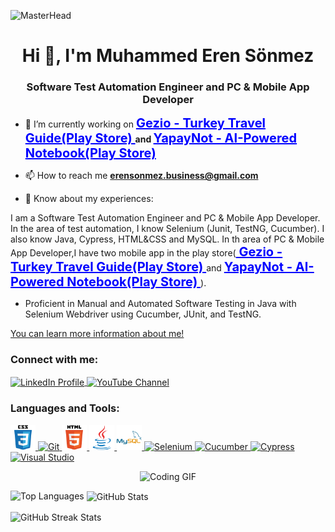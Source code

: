 ![MasterHead](https://kvmpay.com/web/img/mobile-app-development.png)
<h1 align="center">Hi 👋, I'm Muhammed Eren Sönmez</h1>
<h3 align="center">Software Test Automation Engineer and PC & Mobile App Developer</h3>

- 🔭 I’m currently working on **<a href="https://play.google.com/store/apps/details?id=com.merensonmez.turkiyegezileckyerler" target="_blank" style="font-size: 20px; color: blue; font-weight: bold;">
    Gezio - Turkey Travel Guide(Play Store)
</a> and <a href="https://play.google.com/store/apps/details?id=com.merensonmez.yapaynot&hl=en" target="_blank" style="font-size: 20px; color: blue; font-weight: bold;">
    YapayNot - AI-Powered Notebook(Play Store)
</a>**

- 📫 How to reach me **erensonmez.business@gmail.com**

- 📄 Know about my experiences: 

I am a Software Test Automation Engineer and PC & Mobile App Developer. In the area of test automation, I know Selenium (Junit, TestNG, Cucumber). I also know Java, Cypress, HTML&CSS and MySQL. In th area of PC & Mobile App Developer,I have two mobile app in the play store(<a href="https://play.google.com/store/apps/details?id=com.merensonmez.turkiyegezileckyerler" target="_blank" style="font-size: 20px; color: blue; font-weight: bold;">
    Gezio - Turkey Travel Guide(Play Store)
</a> and <a href="https://play.google.com/store/apps/details?id=com.merensonmez.yapaynot&hl=en" target="_blank" style="font-size: 20px; color: blue; font-weight: bold;">
    YapayNot - AI-Powered Notebook(Play Store)
</a>).
* Proficient in Manual and Automated Software Testing in Java with Selenium Webdriver using Cucumber, JUnit, and TestNG.

<a href="https://merensonmez.netlify.app">You can learn more information about me!</a>

<h3 align="left">Connect with me:</h3>
<p align="left">
    <a href="https://linkedin.com/in/muhammederensonmez" target="blank">
        <img align="center" src="https://raw.githubusercontent.com/rahuldkjain/github-profile-readme-generator/master/src/images/icons/Social/linked-in-alt.svg" alt="LinkedIn Profile" height="30" width="40" />
    </a>
    <a href="https://www.youtube.com/c/@sonmezbey8771" target="blank">
        <img align="center" src="https://raw.githubusercontent.com/rahuldkjain/github-profile-readme-generator/master/src/images/icons/Social/youtube.svg" alt="YouTube Channel" height="30" width="40" />
    </a>
</p>

<h3 align="left">Languages and Tools:</h3>
<p align="left">
    <a href="https://www.w3schools.com/css/" target="_blank" rel="noreferrer">
        <img src="https://raw.githubusercontent.com/devicons/devicon/master/icons/css3/css3-original-wordmark.svg" alt="CSS3" width="40" height="40"/>
    </a> 
    <a href="https://git-scm.com/" target="_blank" rel="noreferrer">
        <img src="https://www.vectorlogo.zone/logos/git-scm/git-scm-icon.svg" alt="Git" width="40" height="40"/>
    </a> 
    <a href="https://www.w3.org/html/" target="_blank" rel="noreferrer">
        <img src="https://raw.githubusercontent.com/devicons/devicon/master/icons/html5/html5-original-wordmark.svg" alt="HTML5" width="40" height="40"/>
    </a> 
    <a href="https://www.java.com" target="_blank" rel="noreferrer">
        <img src="https://raw.githubusercontent.com/devicons/devicon/master/icons/java/java-original.svg" alt="Java" width="40" height="40"/>
    </a> 
    <a href="https://www.mysql.com/" target="_blank" rel="noreferrer">
        <img src="https://raw.githubusercontent.com/devicons/devicon/master/icons/mysql/mysql-original-wordmark.svg" alt="MySQL" width="40" height="40"/>
    </a> 
    <a href="https://www.selenium.dev" target="_blank" rel="noreferrer">
        <img src="https://raw.githubusercontent.com/detain/svg-logos/780f25886640cef088af994181646db2f6b1a3f8/svg/selenium-logo.svg" alt="Selenium" width="40" height="40"/>
    </a>
    <a href="https://cucumber.io/" target="_blank" rel="noreferrer">
        <img src="https://cdn.icon-icons.com/icons2/2415/PNG/48/cucumber_plain_wordmark_logo_icon_146572.png" alt="Cucumber" width="40" height="40"/>
    </a>
    <a href="https://www.cypress.io/" target="_blank" rel="noreferrer">
        <img src="https://cdn.icon-icons.com/icons2/2107/PNG/48/file_type_cypress_icon_130654.png" alt="Cypress" width="40" height="40"/>
    </a>
    <a href="https://visualstudio.microsoft.com/" target="_blank" rel="noreferrer">
        <img src="https://cdn.iconscout.com/icon/free/png-512/free-visualstudio-11797017-9632816.png?f=webp&w=40" alt="Visual Studio" width="40" height="40"/>
    </a>
</p>

<p align="center">
    <img src="https://media.giphy.com/media/L1R1tvI9svkIWwpVYr/giphy.gif" alt="Coding GIF" width="500" />
</p>

<p><img align="left" src="https://github-readme-stats.vercel.app/api/top-langs?username=merensonmez&show_icons=true&locale=en&layout=compact&theme=dark" alt="Top Languages" /></p>

<p>&nbsp;<img align="center" src="https://github-readme-stats.vercel.app/api?username=merensonmez&show_icons=true&locale=en&theme=dark" alt="GitHub Stats" /></p>

<p><img align="center" src="https://github-readme-streak-stats.herokuapp.com/?user=merensonmez&theme=dark" alt="GitHub Streak Stats" /></p>
